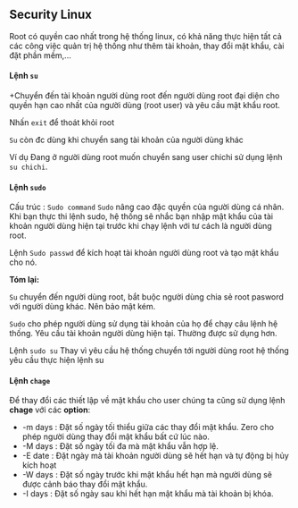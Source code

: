 ## Security Linux

Root có quyền cao nhất trong hệ thống linux, có khả năng thực hiện tất 
cả các công việc quản trị hệ thống như thêm tài khoản, thay đổi mật khẩu,
 cài đặt phần mềm,...
 
#### Lệnh `su`

+Chuyển đến tài khoản người dùng root đến người dùng root đại diện cho quyền 
hạn cao nhất của người dùng (root user) và yêu cầu mật khẩu root.

Nhấn `exit` để thoát khỏi root 

`Su` còn đc dùng khi chuyển sang tài khoản của người dùng khác 

Ví dụ Đang ở người dùng root muốn chuyển sang user chichi sử dụng lệnh `su chichi`.

#### Lệnh `sudo` 
Cấu trúc : `Sudo command`
`Sudo` nâng cao đặc quyền của người dùng cá nhân. Khi bạn thực thi lệnh sudo, 
hệ thống sẽ nhắc bạn nhập mật khẩu của tài khoản người dùng hiện tại trước 
khi chạy lệnh với tư cách là người dùng root. 

Lệnh `Sudo passwd` để kích hoạt tài khoản người dùng root và tạo mật khẩu cho nó.

**Tóm lại:**

`Su` chuyển đến người dùng root, bắt buộc người dùng chia sẻ root pasword với người dùng khác. Nên bảo mật kém.

`Sudo` cho phép người dùng sử dụng tài khoản của họ để chạy câu lệnh hệ thống. Yêu cầu tài khoản người dùng hiện tại. 
Thường được sử dụng hơn.

Lệnh `sudo su` Thay vì yêu cầu hệ thống chuyển tới người dùng root hệ thống yêu cầu thực hiện lệnh su 

#### Lệnh `chage`

Để thay đổi các thiết lập về mật khẩu cho user chúng ta cũng sử dụng lệnh **chage** với các **option**:
+ -m days : Đặt số ngày tối thiểu giữa các thay đổi mật khẩu. 
Zero cho phép người dùng thay đổi mật khẩu bất cứ lúc nào.
+ -M days : Đặt số ngày tối đa mà mật khẩu vẫn hợp lệ.
+ -E date : Đặt ngày mà tài khoản người dùng sẽ hết hạn và tự động bị hủy kích hoạt
+ -W days : Đặt số ngày trước khi mật khẩu hết hạn mà người dùng sẽ được cảnh báo thay đổi mật khẩu.
+ -I days : Đặt số ngày sau khi hết hạn mật khẩu mà tài khoản bị khóa.
